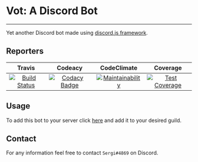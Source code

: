 # Vot: A Discord Bot
----
Yet another Discord bot made using [discord.js framework](https://discord.js.org/#/).
## Reporters
|Travis|Codeacy|CodeClimate|Coverage|
|:-:|:-:|:-:|:-:|
|[![Build Status](https://travis-ci.org/polo123qwe/Vot.svg?branch=master)](https://travis-ci.org/polo123qwe/Vot)|[![Codacy Badge](https://api.codacy.com/project/badge/Grade/f6a0357ddc11432da175996e772a9eb7)](https://www.codacy.com/app/polo123qwe/Vot?utm_source=github.com&amp;utm_medium=referral&amp;utm_content=polo123qwe/Vot&amp;utm_campaign=Badge_Grade) |[![Maintainability](https://api.codeclimate.com/v1/badges/5bdb4ea48f4e28da75c6/maintainability)](https://codeclimate.com/github/polo123qwe/Vot/maintainability)|[![Test Coverage](https://api.codeclimate.com/v1/badges/5bdb4ea48f4e28da75c6/test_coverage)](https://codeclimate.com/github/polo123qwe/Vot/test_coverage)|

## Usage
To add this bot to your server click [here](https://discordapp.com/api/oauth2/authorize?client_id=416637197240762378&permissions=8&scope=bot) and add it to your desired guild.

## Contact
For any information feel free to contact `Sergi#4869` on Discord.